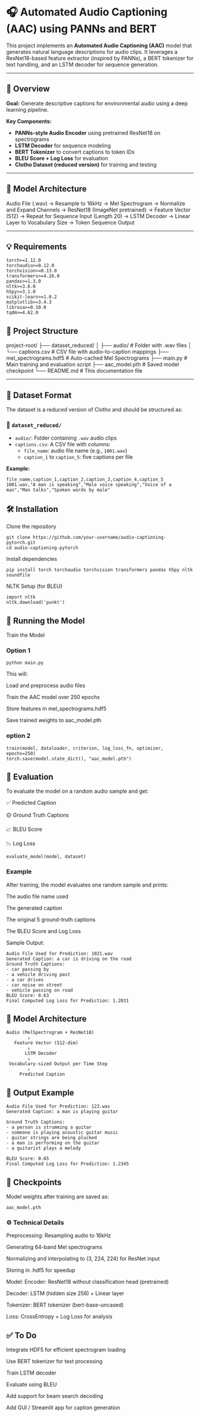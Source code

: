 # 🎧 Automated Audio Captioning (AAC) using PANNs and BERT

This project implements an **Automated Audio Captioning (AAC)** model that generates natural language descriptions for audio clips. It leverages a ResNet18-based feature extractor (inspired by PANNs), a BERT tokenizer for text handling, and an LSTM decoder for sequence generation.

---

## 📌 Overview

**Goal:** Generate descriptive captions for environmental audio using a deep learning pipeline.

**Key Components:**
- **PANNs-style Audio Encoder** using pretrained ResNet18 on spectrograms
- **LSTM Decoder** for sequence modeling
- **BERT Tokenizer** to convert captions to token IDs
- **BLEU Score + Log Loss** for evaluation
- **Clotho Dataset (reduced version)** for training and testing

---

## 🧠 Model Architecture

Audio File (.wav) → Resample to 16kHz → Mel Spectrogram → Normalize and Expand Channels → ResNet18 (ImageNet pretrained) → Feature Vector (512) → Repeat for Sequence Input (Length 20) → LSTM Decoder → Linear Layer to Vocabulary Size → Token Sequence Output


---

## 💡 Requirements
```
torch>=1.12.0
torchaudio>=0.12.0
torchvision>=0.13.0
transformers>=4.26.0
pandas>=1.3.0
nltk>=3.6.0
h5py>=3.1.0
scikit-learn>=1.0.2
matplotlib>=3.4.3
librosa>=0.10.0
tqdm>=4.62.0
```


## 📁 Project Structure

project-root/ ├── dataset_reduced/ │ ├── audio/ # Folder with .wav files │ └── captions.csv # CSV file with audio-to-caption mappings ├── mel_spectrograms.hdf5 # Auto-cached Mel Spectrograms ├── main.py # Main training and evaluation script ├── aac_model.pth # Saved model checkpoint └── README.md # This documentation file


---

## 📝 Dataset Format

The dataset is a reduced version of Clotho and should be structured as:

### 📂 `dataset_reduced/`
- `audio/`: Folder containing `.wav` audio clips
- `captions.csv`: A CSV file with columns:
  - `file_name`: audio file name (e.g., `1001.wav`)
  - `caption_1` to `caption_5`: five captions per file

**Example:**
```csv
file_name,caption_1,caption_2,caption_3,caption_4,caption_5
1001.wav,"A man is speaking","Male voice speaking","Voice of a man","Man talks","Spoken words by male"
```

## 🛠️ Installation

Clone the repository
```
git clone https://github.com/your-username/audio-captioning-pytorch.git
cd audio-captioning-pytorch
```
Install dependencies
```
pip install torch torchaudio torchvision transformers pandas h5py nltk soundfile
```
NLTK Setup (for BLEU)
```
import nltk
nltk.download('punkt')
```


## 🚀 Running the Model
Train the Model 

### Option 1
```
python main.py
```
This will:

Load and preprocess audio files

Train the AAC model over 250 epochs

Store features in mel_spectrograms.hdf5

Save trained weights to aac_model.pth

### option 2
```
train(model, dataloader, criterion, log_loss_fn, optimizer, epochs=250)
torch.save(model.state_dict(), "aac_model.pth")
```


## 🧪 Evaluation 

To evaluate the model on a random audio sample and get:

✅ Predicted Caption

🟡 Ground Truth Captions

📈 BLEU Score

📉 Log Loss
```
evaluate_model(model, dataset)
```
### Example 

After training, the model evaluates one random sample and prints:

The audio file name used

The generated caption

The original 5 ground-truth captions

The BLEU Score and Log Loss

Sample Output:
```
Audio File Used for Prediction: 1021.wav
Generated Caption: a car is driving on the road
Ground Truth Captions:
- car passing by
- a vehicle driving past
- a car drives
- car noise on street
- vehicle passing on road
BLEU Score: 0.63
Final Computed Log Loss for Prediction: 1.2031
```
## 🧠 Model Architecture
```
Audio (MelSpectrogram + ResNet18)
        ↓
   Feature Vector (512-dim)
        ↓
       LSTM Decoder
        ↓
 Vocabulary-sized Output per Time Step
        ↓
     Predicted Caption
```

## 📄 Output Example
```
Audio File Used for Prediction: 123.wav
Generated Caption: a man is playing guitar

Ground Truth Captions:
- a person is strumming a guitar
- someone is playing acoustic guitar music
- guitar strings are being plucked
- a man is performing on the guitar
- a guitarist plays a melody

BLEU Score: 0.65  
Final Computed Log Loss for Prediction: 1.2345
```

## 📂 Checkpoints
Model weights after training are saved as:
```
aac_model.pth
```

### ⚙️ Technical Details

Preprocessing:
Resampling audio to 16kHz

Generating 64-band Mel spectrograms

Normalizing and interpolating to (3, 224, 224) for ResNet input

Storing in .hdf5 for speedup

Model:
Encoder: ResNet18 without classification head (pretrained)

Decoder: LSTM (hidden size 256) + Linear layer

Tokenizer: BERT tokenizer (bert-base-uncased)

Loss: CrossEntropy + Log Loss for analysis


## ✅ To Do
 Integrate HDF5 for efficient spectrogram loading

 Use BERT tokenizer for text processing

 Train LSTM decoder

 Evaluate using BLEU

 Add support for beam search decoding

 Add GUI / Streamlit app for caption generation

